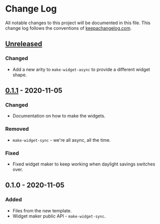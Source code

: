 # Change Log
All notable changes to this project will be documented in this file. This change log follows the conventions of [keepachangelog.com](http://keepachangelog.com/).

## [Unreleased]
### Changed
- Add a new arity to `make-widget-async` to provide a different widget shape.

## [0.1.1] - 2020-11-05
### Changed
- Documentation on how to make the widgets.

### Removed
- `make-widget-sync` - we're all async, all the time.

### Fixed
- Fixed widget maker to keep working when daylight savings switches over.

## 0.1.0 - 2020-11-05
### Added
- Files from the new template.
- Widget maker public API - `make-widget-sync`.

[Unreleased]: https://github.com/your-name/sbnz/compare/0.1.1...HEAD
[0.1.1]: https://github.com/your-name/sbnz/compare/0.1.0...0.1.1
